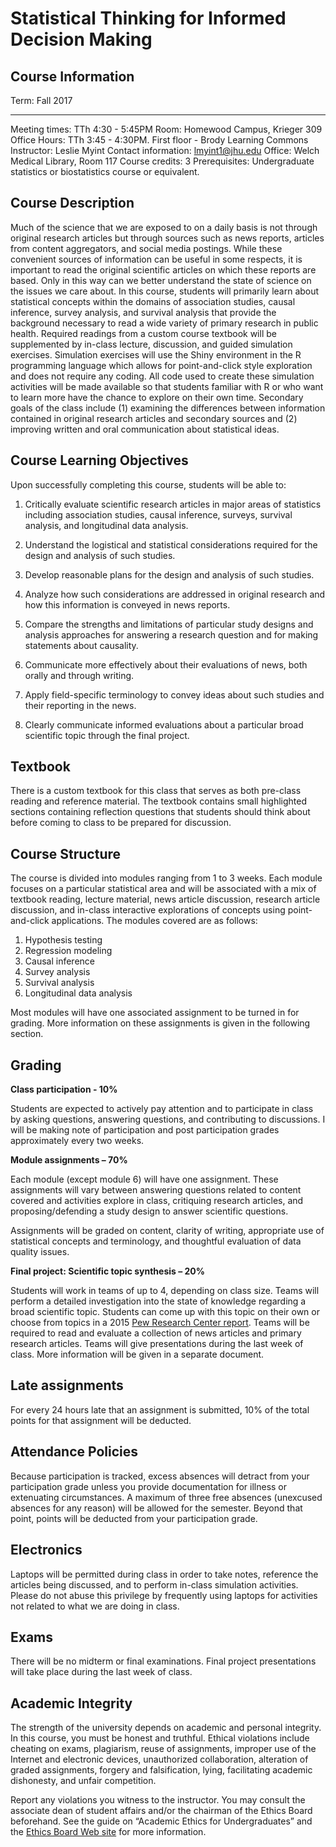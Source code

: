 # Statistical Thinking for Informed Decision Making

## Course Information

  Term:                  Fall 2017
  ---------------------- ------------------------------------------------------------
  Meeting times:         TTh 4:30 - 5:45PM
  Room:                  Homewood Campus, Krieger 309
  Office Hours:          TTh 3:45 - 4:30PM. First floor - Brody Learning Commons
  Instructor:            Leslie Myint
  Contact information:   <lmyint1@jhu.edu>
  Office:                Welch Medical Library, Room 117
  Course credits:        3
  Prerequisites:         Undergraduate statistics or biostatistics course or equivalent.

## Course Description

Much of the science that we are exposed to on a daily basis is not through original research articles but through sources such as news reports, articles from content aggregators, and social media postings. While these convenient sources of information can be useful in some respects, it is important to read the original scientific articles on which these reports are based. Only in this way can we better understand the state of science on the issues we care about. In this course, students will primarily learn about statistical concepts within the domains of association studies, causal inference, survey analysis, and survival analysis that provide the background necessary to read a wide variety of primary research in public health. Required readings from a custom course textbook will be supplemented by in-class lecture, discussion, and guided simulation exercises. Simulation exercises will use the Shiny environment in the R programming language which allows for point-and-click style exploration and does not require any coding. All code used to create these simulation activities will be made available so that students familiar with R or who want to learn more have the chance to explore on their own time. Secondary goals of the class include (1) examining the differences between information contained in original research articles and secondary sources and (2) improving written and oral communication about statistical ideas.

## Course Learning Objectives

Upon successfully completing this course, students will be able to:

1.  Critically evaluate scientific research articles in major areas of
    statistics including association studies, causal inference, surveys, 
    survival analysis, and longitudinal data analysis.

2.  Understand the logistical and statistical considerations required
    for the design and analysis of such studies.

3.  Develop reasonable plans for the design and analysis of such studies.

4.  Analyze how such considerations are addressed in original research
    and how this information is conveyed in news reports.

5.  Compare the strengths and limitations of particular study designs
    and analysis approaches for answering a research question and for
    making statements about causality.

6.  Communicate more effectively about their evaluations of news, both
    orally and through writing.

7.  Apply field-specific terminology to convey ideas about such studies
    and their reporting in the news.

8.  Clearly communicate informed evaluations about a particular broad
    scientific topic through the final project.

## Textbook

There is a custom textbook for this class that serves as both pre-class 
reading and reference material. The textbook contains small highlighted 
sections containing reflection questions that students should think about 
before coming to class to be prepared for discussion.

## Course Structure

The course is divided into modules ranging from 1 to 3 weeks. Each module 
focuses on a particular statistical area and will be associated with a 
mix of textbook reading, lecture material, news article discussion, research 
article discussion, and in-class interactive explorations of concepts using 
point-and-click applications. The modules covered are as follows:

1. Hypothesis testing
2. Regression modeling
3. Causal inference
4. Survey analysis
5. Survival analysis
6. Longitudinal data analysis

Most modules will have one associated assignment to be turned in for grading. 
More information on these assignments is given in the following section.

## Grading

**Class participation - 10%**

Students are expected to actively pay attention and to participate 
in class by asking questions, answering questions, and contributing 
to discussions. I will be making note of participation and post 
participation grades approximately every two weeks.

**Module assignments – 70%**

Each module (except module 6) will have one assignment. These assignments 
will vary between answering questions related to content covered and 
activities explore in class, critiquing research articles, and 
proposing/defending a study design to answer scientific questions.

Assignments will be graded on content, clarity of writing, appropriate 
use of statistical concepts and terminology, and thoughtful evaluation 
of data quality issues.

**Final project: Scientific topic synthesis – 20%**

Students will work in teams of up to 4, depending on class size. Teams 
will perform a detailed investigation into the state of knowledge 
regarding a broad scientific topic. Students can come up with this topic 
on their own or choose from topics in a 2015 [Pew Research Center report](http://www.pewinternet.org/2015/01/29/public-and-scientists-views-on-science-and-society/).
Teams will be required to read and evaluate a collection of news articles 
and primary research articles. Teams will give presentations during the 
last week of class. More information will be given in a separate document.

## Late assignments

For every 24 hours late that an assignment is submitted, 10% of the total 
points for that assignment will be deducted.

## Attendance Policies

Because participation is tracked, excess absences will detract from 
your participation grade unless you provide documentation for illness 
or extenuating circumstances. A maximum of three free absences (unexcused 
absences for any reason) will be allowed for the semester. Beyond that point, 
points will be deducted from your participation grade.

## Electronics

Laptops will be permitted during class in order to take notes, reference 
the articles being discussed, and to perform in-class simulation activities. 
Please do not abuse this privilege by frequently using laptops for activities 
not related to what we are doing in class.

## Exams

There will be no midterm or final examinations. Final project presentations 
will take place during the last week of class.

## Academic Integrity

The strength of the university depends on academic and personal integrity. 
In this course, you must be honest and truthful. Ethical violations include 
cheating on exams, plagiarism, reuse of assignments, improper use of the 
Internet and electronic devices, unauthorized collaboration, alteration of 
graded assignments, forgery and falsification, lying, facilitating academic 
dishonesty, and unfair competition.

Report any violations you witness to the instructor. You may consult the 
associate dean of student affairs and/or the chairman of the Ethics Board 
beforehand. See the guide on “Academic Ethics for Undergraduates” and the 
[Ethics Board Web site](http://e-catalog.jhu.edu/undergrad-students/student-life-policies/#UAEB) 
for more information.
